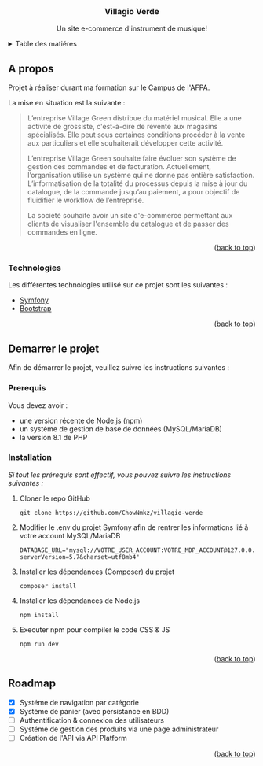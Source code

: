 
<div id="top"></div>
<!-- EN TETE PROJET -->
<br />
<div align="center">
  <!--<a href="">
    <img src="public/img/logo.jpg" alt="Logo" width="80" height="80">
  </a>-->

  <h3 align="center">Villagio Verde</h3>

  <p align="center">
   Un site e-commerce d'instrument de musique!
  </p>
</div>



<!-- TABLE DES MATIERES -->
<details>
  <summary>Table des matiéres</summary>
  <ol>
    <li>
      <a href="#a-propos">A propos</a>
      <ul>
        <li><a href="#technologies">Technologies</a></li>
      </ul>
    </li>
    <li>
      <a href="#demarrer-le-projet">Demarrer le projet</a>
      <ul>
        <li><a href="#prerequis">Pré-requis</a></li>
        <li><a href="#installation">Installation</a></li>
      </ul>
    </li>
    <li><a href="#roadmap">Roadmap</a></li>
  </ol>
</details>



<!-- A PROPOS DU PROJET -->
## A propos

<!--[![Product Name Screen Shot][product-screenshot]](https://example.com)-->

Projet à réaliser durant ma formation sur le Campus de l'AFPA. 

La mise en situation est la suivante : 

> L’entreprise Village Green distribue du matériel musical. Elle a une activité de grossiste, c'est-à-dire de revente aux magasins spécialisés. Elle peut sous certaines conditions procéder à la vente aux particuliers et elle souhaiterait développer cette activité.
>
> L’entreprise Village Green souhaite faire évoluer son système de gestion des commandes et de facturation. Actuellement, l’organisation utilise un système qui ne donne pas entière satisfaction. L’informatisation de la totalité du processus depuis la mise à jour du catalogue, de la commande jusqu’au paiement, a pour objectif de fluidifier le workflow de l’entreprise.
>
> La société souhaite avoir un site d'e-commerce permettant aux clients de visualiser l'ensemble du catalogue et de passer des commandes en ligne.


<p align="right">(<a href="#top">back to top</a>)</p>



### Technologies

Les différentes technologies utilisé sur ce projet sont les suivantes : 

* [Symfony](https://symfony.com)
* [Bootstrap](https://getbootstrap.com)


<p align="right">(<a href="#top">back to top</a>)</p>



<!-- GETTING STARTED -->
## Demarrer le projet

Afin de démarrer le projet, veuillez suivre les instructions suivantes : 

### Prerequis

Vous devez avoir :
* une version récente de Node.js (npm)
* un systéme de gestion de base de données (MySQL/MariaDB)
* la version 8.1 de PHP

### Installation

_Si tout les prérequis sont effectif, vous pouvez suivre les instructions suivantes :_
 
1. Cloner le repo GitHub
   ```
   git clone https://github.com/ChowNmkz/villagio-verde
   ```
2. Modifier le .env du projet Symfony afin de rentrer les informations lié à votre account MySQL/MariaDB
   ```
   DATABASE_URL="mysql://VOTRE_USER_ACCOUNT:VOTRE_MDP_ACCOUNT@127.0.0.1:3306/villagio_verde?serverVersion=5.7&charset=utf8mb4"
   ```
4. Installer les dépendances (Composer) du projet
   ```
   composer install
   ```
5. Installer les dépendances de Node.js
   ```
   npm install
   ```
6. Executer npm pour compiler le code CSS & JS
   ```
   npm run dev
   ```


<p align="right">(<a href="#top">back to top</a>)</p>


<!-- ROADMAP -->
## Roadmap

- [x] Systéme de navigation par catégorie
- [x] Systéme de panier (avec persistance en BDD)
- [ ] Authentification & connexion des utilisateurs
- [ ] Systéme de gestion des produits via une page administrateur
- [ ] Création de l'API via API Platform

<p align="right">(<a href="#top">back to top</a>)</p>


